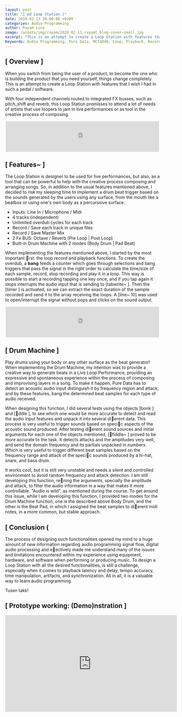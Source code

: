 ```yaml
---
layout: post
title: "[ pd Loop Station ]"
date: 2020-02-13 20:00:00 +0200
categories: Audio-Programming
author: Rayam Luna
image: /assets/img/rayam/2020_02_11_rayaml_blog-cover-small.jpg
excerpt: "This is an attempt to create a Loop Station with features that I wish I had in such a pedal / software."
Keywords: Audio Programming, Pure Data, MCT4048, Loop, Playback, Record
--- 
```


## [ Overview ]

When you switch from being the user of a product, to become the one who is building the product that you need yourself, things change completely. This is an attempt to create a Loop Station with features that I wish I had in such a pedal / software.

With four independent channels routed to integrated FX busses, such as pitch_shift and reverb, this Loop Station promisses to attend a lot of needs of artists that use loopers to jam in live performances or as tool in the creative process of composing.

<p align="center">
  <iframe
     frameborder="0"
     width="500"
     height="100"
     src="https://drive.google.com/file/d/13TOEoqF124t6gX7ClXNhV0ImHAgt84Zj/preview">
  </iframe>
</p>

## [ Features~ ]

The Loop Station is designer to be used for live performances, but also, as a tool that can be powerful to help with the creative process composing and arranging songs. So, in addition to the usual features mentioned above, I decided to risk my sleeping time to implement a drum beat trigger based on the sounds generated by the users using any surface, from the mouth like a beatbox or using one's own body as a percurssive surface.

* Inputs: Line In / Microphone / Midi
* 4 tracks (independent)
* Unlimited overdub cycles for each track
* Record / Save each track in unique files
* Record / Save Master Mix
* 2 Fx BUS: Octave / Reverb (Pre Loop | Post Loop)
* Built-in Drum Machine with 2 modes (Body Drum | Pad Beat)

When implementing the features mentioned above, I started by the most important rst: the loop record and playback functions. To create the overdub, a **bang** feeds a counter which goes through selections and bang triggers that pass the signal in the right order to calculate the time/size of each sample, record, stop recording and play it in a loop. This way is possible to start a recording tapping one key once, and if you tap again it stops interrupts the audio input that is sending to [tabwrite~ ]. Then the [timer ] is activated, so we can extract the exact duration of the sample recorded and send it to the array receiving the loops. A [line~ 10] was used to open/interrupt the signal without pops and clicks on the sound output.

<p align="center">
  <iframe
     frameborder="0"
     width="500"
     height="100"
     src="https://drive.google.com/file/d/19n_reSwid3-V9peR7pZatlsHvK8i_ds1/preview">
  </iframe>
</p>

## [ Drum Machine ]

Play drums using your body or any other surface as the beat generator! When implementing the Drum Machine, my intention was to provide a creative way to generate beats in a Live Loop Performance, providing an expressive and spontaneous experience within the process of composing and improvising layers in a song. To make it happen, Pure Data has to detect an acoustic audio input distinguish it by frequency region and attack, and by these features, bang the determined beat samples for each type of audio received.

When designing this function, I did several tests using the objects [bonk ] and [ddle ], to see which one would be more accurate to detect and read the audio input features and unpack it into several dierent data. This process is very useful to trigger sounds based on specic aspects of the acoustic sound produced. After testing dierent sound sources and initial arguments for each one of the objects mentioned, [fiddle~ ] proved to be more accurate to the task. It detects attacks and the amplitudes very well, and send the domain frequency and its partials unpacked in numbers. Which is very useful to trigger different beat samples based on the frequency range and attack of the specic sounds produced by a hi-hat, snare, and bass drum. 

It works cool, but it is still very unstable and needs a silent and controlled environment to avoid random frequency and attack detection. I am still developing this function, rening the arguments, specially the amplitude and attack, to filter the audio information in a way that makes it more controllable. "Audio is wild", as mentioned during the course. To get around this issue, while I am developing this function, I provided two modes for the Drum Machine function, one is the described above Body Drum, and the other is the Beat Pad, in which I assigned the beat samples to dierent midi notes, in a more common, but stable approach.

## [ Conclusion (

The process of designing such functionalities opened my mind to a huge amount of new information regarding audio programming signal flow, digital audio processing and eectively made me understand many of the issues and limitations encountered within my experience using equipment, hardware, and software when performing or producing music. To design a Loop Station with all the desired functionalities, is still a challenge, especially when it comes to playback latency and delay, tempo accuracy, time manipulation, artifacts, and synchronization. All in all, it is a valuable way to learn audio programming.

Tusen takk!

## [ Prototype working: (Demo)nstration ]

<p align="center">
<iframe width="560" height="315" src="https://www.youtube.com/embed/95EbyaaJifg" frameborder="0" allow="accelerometer; autoplay; encrypted-media; gyroscope; picture-in-picture" allowfullscreen>
</iframe>
</p>
